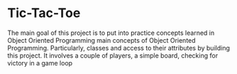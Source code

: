 # Tic-Tac-Toe
The main goal of this project is to put into practice concepts learned in Object Oriented Programming main concepts of Object Oriented Programming. Particularly, classes and access to their attributes by building this project. It involves a couple of players, a simple board, checking for victory in a game loop

